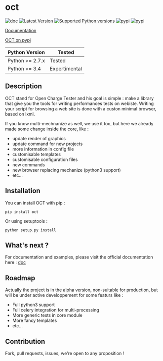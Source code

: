 oct
===

[![doc](https://readthedocs.org/projects/oct/badge/?version=latest)](http://oct.readthedocs.org/en/latest/)
[![Latest Version](https://pypip.in/version/oct/badge.svg)](https://pypi.python.org/pypi/oct/)
[![Supported Python versions](https://pypip.in/py_versions/oct/badge.svg)](https://pypi.python.org/pypi/oct/)
[![pypi](https://pypip.in/status/oct/badge.svg?style=flat)](https://pypi.python.org/pypi/oct/)
[![pypi](https://pypip.in/license/oct/badge.svg?style=flat)](https://pypi.python.org/pypi/oct/)

[Documentation](http://oct.readthedocs.org/en/latest/)

[OCT on pypi](https://pypi.python.org/pypi/oct)

Python Version | Tested |
-------------- | -------|
Python >= 2.7.x|Tested|
Python >= 3.4|Expertimental|

Description
-----------

OCT stand for Open Charge Tester and his goal is simple : make a library that give you the tools for writing performances tests on webiste.
Writing your script for browsing a web site is done with a custon minimal browser, based on lxml.

If you know multi-mechnanize as well, we use it too, but here we already made some change inside the core, like :

* update render of graphics
* update command for new projects
* more information in config file
* customisable templates
* customisable configuration files
* new commands
* new browser replacing mechanize (python3 support)
* etc...

Installation
------------

You can install OCT with pip :

`pip install oct`

Or using setuptools :

`python setup.py install`

What's next ?
-------------

For documentation and examples, please visit the official documentation here : [doc](http://oct.readthedocs.org/en/latest/)

Roadmap
-------

Actually the project is in the alpha version, non-suitable for production, but will be under active developpement for some featurs like :

* Full python3 support
* Full celery integration for multi-processing
* More generic tests in core module
* More fancy templates
* etc...

Contribution
------------

Fork, pull requests, issues, we're open to any proposition !
